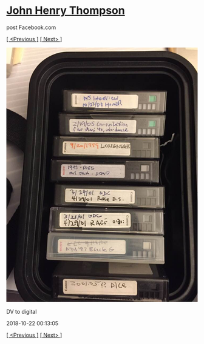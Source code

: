 # [John Henry Thompson](../README.md)
post Facebook.com

[[ <Previous ]](2018-10-22-1.md) [[ Next> ]](2018-10-19-1.md)

[![](../media/2018-10-22/Timeline-Photos-DV-to-digital.jpg)](../README.md)

DV to digital

2018-10-22 00:13:05

[[ <Previous ]](2018-10-22-1.md) [[ Next> ]](2018-10-19-1.md)